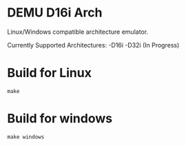 # DEMU D16i Arch
Linux/Windows compatible architecture emulator.

Currently Supported Architectures:
	-D16i
	-D32i (In Progress)

# Build for Linux
```
make
```

# Build for windows
```
make windows
```
